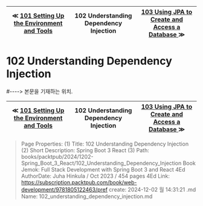 
| ≪ [ 101 Setting Up the Environment and Tools ](/books/packtpub/2024/1202-Spring_Boot_3_React/101_Setting_Up_the_Environment_and_Tools) | 102 Understanding Dependency Injection | [ 103 Using JPA to Create and Access a Database ](/books/packtpub/2024/1202-Spring_Boot_3_React/103_Using_JPA_to_Create_and_Access_a_Database) ≫ |
|:----:|:----:|:----:|

# 102 Understanding Dependency Injection
#----> 본문을 기재하는 위치.



| ≪ [ 101 Setting Up the Environment and Tools ](/books/packtpub/2024/1202-Spring_Boot_3_React/101_Setting_Up_the_Environment_and_Tools) | 102 Understanding Dependency Injection | [ 103 Using JPA to Create and Access a Database ](/books/packtpub/2024/1202-Spring_Boot_3_React/103_Using_JPA_to_Create_and_Access_a_Database) ≫ |
|:----:|:----:|:----:|

> Page Properties:
> (1) Title: 102 Understanding Dependency Injection
> (2) Short Description: Spring Boot 3 React
> (3) Path: books/packtpub/2024/1202-Spring_Boot_3_React/102_Understanding_Dependency_Injection
> Book Jemok: Full Stack Development with Spring Boot 3 and React 4Ed
> AuthorDate: Juha Hinkula / Oct 2023 / 454 pages 4Ed
> Link: https://subscription.packtpub.com/book/web-development/9781805122463/pref
> create: 2024-12-02 월 14:31:21
> .md Name: 102_understanding_dependency_injection.md

